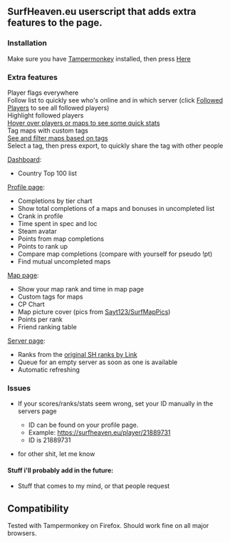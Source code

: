## SurfHeaven.eu userscript that adds extra features to the page.

### Installation
Make sure you have [Tampermonkey](https://www.tampermonkey.net/) installed, then press [Here](https://github.com/Kalekki/SurfHeaven_Extended/raw/main/sh.user.js)

### Extra features

Player flags everywhere  
Follow list to quickly see who's online and in which server (click [Followed Players](https://iloveur.mom/i/QowRGHW1Dv.png) to see all followed players)  
Highlight followed players  
[Hover over players or maps to see some quick stats](https://iloveur.mom/i/cVjDAG3sWS.gif)  
Tag maps with custom tags  
[See and filter maps based on tags](https://iloveur.mom/i/D0FFgSdGbw.png)  
Select a tag, then press export, to quickly share the tag with other people

[Dashboard](https://iloveur.mom/i/fu6KwGrh8k.png):
 - Country Top 100 list

[Profile page](https://iloveur.mom/i/ChMAA91eqx.png):
 - Completions by tier chart
 - Show total completions of a maps and bonuses in uncompleted list 
 - Crank in profile  
 - Time spent in spec and loc  
 - Steam avatar
 - Points from map completions
 - Points to rank up
 - Compare map completions (compare with yourself for pseudo !pt)
 - Find mutual uncompleted maps

[Map page](https://iloveur.mom/i/rv8t.png):
 - Show your map rank and time in map page  
 - Custom tags for maps
 - CP Chart
 - Map picture cover (pics from [Sayt123/SurfMapPics](https://github.com/Sayt123/SurfMapPics))
 - Points per rank
 - Friend ranking table

[Server page](https://iloveur.mom/i/i7z86IDGMw.png):
 - Ranks from the [original SH ranks by Link](https://greasyfork.org/en/scripts/438271-surfheaven-ranks)
 - Queue for an empty server as soon as one is available
 - Automatic refreshing

### Issues
 - If your scores/ranks/stats seem wrong, set your ID manually in the servers page  
   - ID can be found on your profile page.  
   - Example: https://surfheaven.eu/player/21889731  
   - ID is 21889731  

 - for other shit, let me know

#### Stuff i'll probably add in the future:
 - Stuff that comes to my mind, or that people request

 ## Compatibility
 Tested with Tampermonkey on Firefox. Should work fine on all major browsers.
